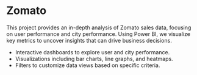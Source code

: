 # Zomato
This project provides an in-depth analysis of Zomato sales data, focusing on user performance and city performance. 
Using Power BI, we visualize key metrics to uncover insights that can drive business decisions.
- Interactive dashboards to explore user and city performance.
- Visualizations including bar charts, line graphs, and heatmaps.
- Filters to customize data views based on specific criteria.

